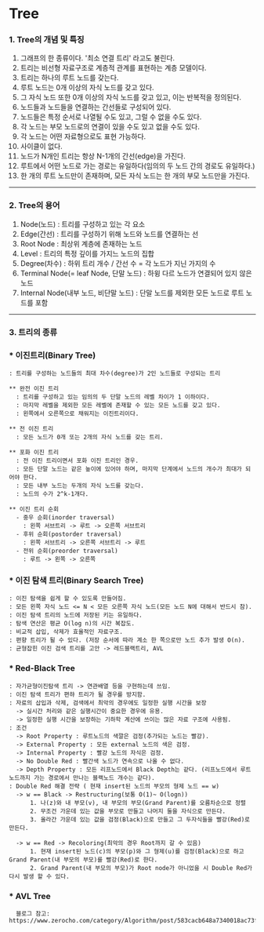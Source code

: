 Tree
==================

### 1. Tree의 개념 및 특징

1. 그래프의 한 종류이다. '최소 연결 트리' 라고도 불린다.
2. 트리는 비선형 자료구조로 계층적 관계를 표현하는 계층 모델이다.
3. 트리는 하나의 루트 노드를 갖는다.  
4. 루트 노드는 0개 이상의 자식 노드를 갖고 있다.  
5. 그 자식 노드 또한 0개 이상의 자식 노드를 갖고 있고, 이는 반복적을 정의된다.  
6. 노드들과 노드들을 연결하는 간선들로 구성되어 있다.
7. 노드들은 특정 순서로 나열될 수도 있고, 그럴 수 없을 수도 있다.
8. 각 노드는 부모 노드로의 연결이 있을 수도 있고 없을 수도 있다.
9. 각 노드는 어떤 자료형으로도 표현 가능하다.
10. 사이클이 없다.
11. 노드가 N개인 트리는 항상 N-1개의 간선(edge)을 가진다.
12. 루트에서 어떤 노드로 가는 경로는 유일하다(임의의 두 노드 간의 경로도 유일하다.)
13. 한 개의 루트 노드만이 존재하며, 모든 자식 노드는 한 개의 부모 노드만을 가진다.
---------------------  
  
### 2. Tree의 용어

1. Node(노드) : 트리를 구성하고 있는 각 요소
2. Edge(간선) : 트리를 구성하기 위해 노드와 노드를 연결하는 선
3. Root Node : 최상위 계층에 존재하는 노드
4. Level : 트리의 특정 깊이를 가지느 노드의 집합
5. Degree(차수) : 하위 트리 개수 / 간선 수 = 각 노드가 지닌 가지의 수
6. Terminal Node(= leaf Node, 단말 노드) : 하윙 다르 노드가 연결되어 있지 않은 노드
7. Internal Node(내부 노드, 비단말 노드) : 단말 노드를 제외한 모든 노드로 루트 노드를 포함
---------------------

### 3. 트리의 종류

  ### * 이진트리(Binary Tree)
    : 트리를 구성하는 노드들의 최대 차수(degree)가 2인 노드들로 구성되는 트리
    
    ** 완전 이진 트리
      : 트리를 구성하고 있는 임의의 두 단말 노드의 레벨 차이가 1 이하이다. 
      : 마지막 레벨을 제외한 모든 레벨에 존재할 수 있는 모든 노드를 갖고 있다. 
      : 왼쪽에서 오른쪽으로 채워지는 이진트리이다. 
    
    ** 전 이진 트리
      : 모든 노드가 0개 또는 2개의 자식 노드를 갖는 트리. 
      
    ** 포화 이진 트리
      : 전 이진 트리이면서 포화 이진 트리인 경우. 
      : 모든 단말 노드는 같은 높이에 있어야 하며, 마지막 단계에서 노드의 개수가 최대가 되어야 한다. 
      : 모든 내부 노드는 두개의 자식 노드를 갖는다. 
      : 노드의 수가 2^k-1개다.
    
    ** 이진 트리 순회
      - 중우 순회(inorder traversal)
        : 왼쪽 서브트리 -> 루트 -> 오른쪽 서브트리
      - 후위 순회(postorder traversal)
        : 왼쪽 서브트리 -> 오른쪽 서브트리 -> 루트
      - 전위 순회(preorder traversal)
        : 루트 -> 왼쪽 -> 오른쪽
      
  ### * 이진 탐색 트리(Binary Search Tree)
    : 이진 탐색을 쉽게 할 수 있도록 만들어짐. 
    : 모든 왼쪽 자식 노드 <= N < 모든 오른쪽 자식 노드(모든 노드 N에 대해서 반드시 참). 
    : 이진 탐색 트리의 노드에 저장된 키는 유일하다. 
    : 탐색 연산은 평균 O(log n)의 시간 복잡도. 
    : 비교적 삽입, 삭제가 효율적인 자료구조. 
    : 편향 트리가 될 수 있다. (저장 순서에 따라 계소 한 쪽으로만 노드 추가 발생 O(n). 
    : 균형잡힌 이진 검색 트리를 고안 -> 레드블랙트리, AVL

  ### * Red-Black Tree
    : 자가균형이진탐색 트리 -> 연관배열 등을 구현하는데 쓰임. 
    : 이진 탐색 트리가 편햐 트리가 될 경우를 방지함. 
    : 자료의 삽입과 삭제, 검색에서 최악의 경우에도 일정한 실행 시간을 보장
      -> 실시간 처리와 같은 실행시간이 중요한 경우에 유용. 
      -> 일정한 실행 시간을 보장하는 기하학 계산에 쓰이는 많은 자료 구조에 사용됨. 
    : 조건
      -> Root Property : 루트노드의 색깔은 검정(추가되는 노드는 빨강). 
      -> External Property : 모든 external 노드의 색은 검정. 
      -> Internal Property : 빨강 노드의 자식은 검정. 
      -> No Double Red : 빨간색 노드가 연속으로 나올 수 없다. 
      -> Depth Property : 모든 리프노드에서 Black Depth는 같다. (리프노드에서 루트노드까지 가는 경로에서 만나는 블랙노드 개수는 같다). 
    : Double Red 해결 전략 ( 현재 insert된 노드의 부모의 형제 노드 == w)
      -> w == Black -> Restructuring(보통 O(1)~ O(logn))
          1. 나(z)와 내 부모(v), 내 부모의 부모(Grand Parent)를 오름차순으로 정렬
          2. 무조건 가운데 있는 값을 부모로 만들고 나머지 둘을 자식으로 만든다.
          3. 올라간 가운데 있는 값을 검정(Black)으로 만들고 그 두자식들을 빨강(Red)로 만든다.
          
      -> w == Red -> Recoloring(최악의 경우 Root까지 갈 수 있음)
          1. 현재 insert된 노드(c)의 부모(p)와 그 형제(u)를 검정(Black)으로 하고 Grand Parent(내 부모의 부모)를 빨강(Red)로 한다.
          2. Grand Parent(내 부모의 부모)가 Root node가 아니었을 시 Double Red가 다시 발생 할 수 있다.
          
   ### * AVL Tree
      블로그 참고: https://www.zerocho.com/category/Algorithm/post/583cacb648a7340018ac73f1
   
